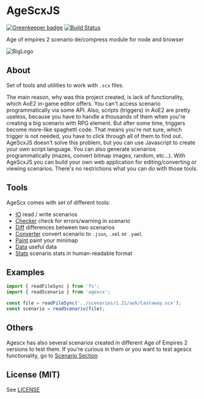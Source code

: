 # AgeScxJS

[![Greenkeeper badge](https://badges.greenkeeper.io/dderevjanik/agescx-js.svg)](https://greenkeeper.io/)
[![Build Status](https://travis-ci.org/dderevjanik/agescx-js.svg?branch=master)](https://travis-ci.org/dderevjanik/agescx-js)

Age of empires 2 scenario de/compress module for node and browser

![BigLogo](http://dderevjanik.github.io/agescx/img/aoe2-mediavel-small.jpg)

## About

Set of tools and utilities to work with `.scx` files.

The main reason, why was this project created, is lack of functionality, which AoE2 in-game editor
offers. You can't access scenario programmatically via some API. Also, scripts
(triggers) in AoE2 are pretty useless, because you have to handle a thousands of
them when you're creating a big scenario with RPG element. But after some
time, triggers become more-like spaghetti code. That means you're not sure, which trigger is
not needed, you have to click through all of them to find out. AgeScxJS doesn't solve this
problem, but you can use Javascript to create your own script language. You can
also generate scenarios programmatically (mazes, convert bitmap images,
random, etc...). With AgeScxJS you can build your own web application for
editing/converting or viewing scenarios. There's no restrictions what you can
do with those tools.

## Tools

AgeScx comes with set of different tools:

- [IO](./packages/io) read / write scenarios
- [Checker](./packages/checker) check for errors/warning in scenario
- [Diff](./packages/diff) differences between two scenarios
- [Converter](./packages/converter) convert scenario to `.json`, `.xml` or `.yaml`
- [Paint](./packages/paint) paint your minimap
- [Data](./packages/data) useful data
- [Stats](./packages/stats) scenario stats in human-readable format

## Examples

```javascript
import { readFileSync } from 'fs';
import { readScenario } from 'agescx';

const file = readFileSync('../scenarios/1.21/aok/Castaway.scx');
const scenario = readScenario(file);
```

## Others

Agescx has also several scenarios created in different Age of Empires 2
versions to test them. If you're curious in them or you want to test agescx
functionality, go to [Scenario Section](scenarios/README.md)

## License (MIT)

See [LICENSE](LICENSE)
